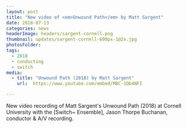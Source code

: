 ```yaml
---
layout: post
title: "New video of <em>Unwound Path</em> by Matt Sargent"
date: 2018-07-13
categories: news
headerImage: headers/sargent-cornell.png
thumbnail: updates/sargent-cornell-600px-1@2x.jpg
photosFolder:
tags:
  - 2018
  - conducting
  - switch
media:
  - title: "Unwound Path (2018) by Matt Sargent"
    url:  https://www.youtube.com/embed/MBC-1Qb4NFI

---
```

New video recording of Matt Sargent's Unwound Path (2018) at Cornell University with the [Switch~ Ensemble], Jason Thorpe Buchanan, conductor & A/V recording.
